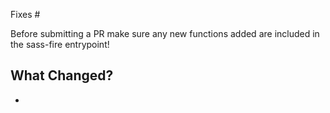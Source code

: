 Fixes #

Before submitting a PR make sure any new functions added are included in the sass-fire entrypoint!

## What Changed?

- 
